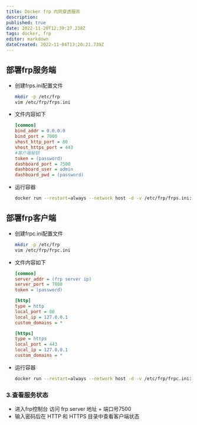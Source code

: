 ```yaml
---
title: Docker frp 内网穿透服务
description: 
published: true
date: 2022-11-20T12:39:27.238Z
tags: docker, frp
editor: markdown
dateCreated: 2022-11-04T13:20:21.739Z
---
```


## 部署frp服务端

* 创建frps.ini配置文件

    ```bash
    mkdir -p /etc/frp
    vim /etc/frp/frps.ini
    ```

* 文件内容如下

    ```ini
    [common]
    bind_addr = 0.0.0.0
    bind_port = 7000
    vhost_http_port = 80
    vhost_https_port = 443
    #客户端秘钥
    token = (password)
    dashboard_port = 7500
    dashboard_user = admin
    dashboard_pwd = (password)
    ```

* 运行容器

    ```bash
    docker run --restart=always --network host -d -v /etc/frp/frps.ini:/etc/frp/frps.ini --name frps snowdreamtech/frps
    ```

## 部署frp客户端

* 创建frpc.ini配置文件

    ```bash
    mkdir -p /etc/frp
    vim /etc/frp/frpc.ini
    ```

* 文件内容如下

    ```ini
    [common]
    server_addr = (frp server ip)
    server_port = 7000
    token = (password)

    [http]
    type = http
    local_port = 80
    local_ip = 127.0.0.1
    custom_domains = *

    [https]
    type = https
    local_port = 443
    local_ip = 127.0.0.1
    custom_domains = *
    ```

* 运行容器

    ```bash
    docker run --restart=always --network host -d -v /etc/frp/frpc.ini:/etc/frp/frpc.ini --name frpc snowdreamtech/frpc
    ```

### 3.查看服务状态

* 进入frp控制台
    访问 frp server 地址 + 端口号7500
* 输入密码后在 HTTP 和 HTTPS 目录中查看客户端状态